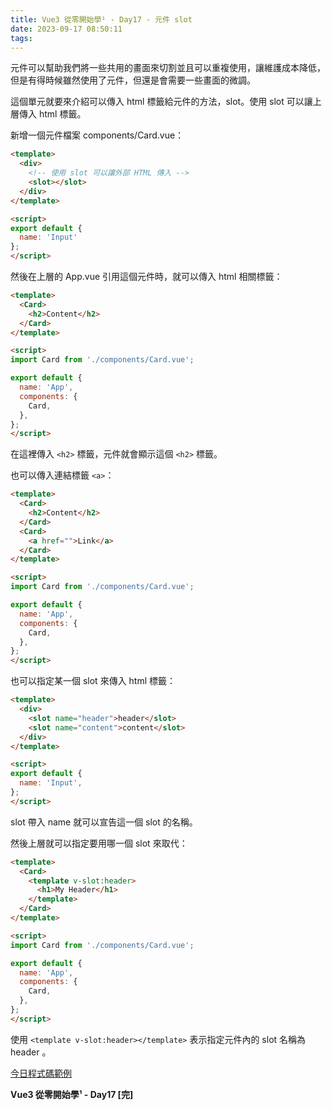 ```yaml
---
title: Vue3 從零開始學¹ - Day17 - 元件 slot
date: 2023-09-17 08:50:11
tags:
---
```

元件可以幫助我們將一些共用的畫面來切割並且可以重複使用，讓維護成本降低，但是有得時候雖然使用了元件，但還是會需要一些畫面的微調。

這個單元就要來介紹可以傳入 html 標籤給元件的方法，slot。使用 slot 可以讓上層傳入 html 標籤。

新增一個元件檔案 components/Card.vue：

```html
<template>
  <div>
    <!-- 使用 slot 可以讓外部 HTML 傳入 -->
    <slot></slot>
  </div>
</template>

<script>
export default {
  name: 'Input'
};
</script>
```

然後在上層的 App.vue 引用這個元件時，就可以傳入 html 相關標籤：

```html
<template>
  <Card>
    <h2>Content</h2>
  </Card>
</template>

<script>
import Card from './components/Card.vue';

export default {
  name: 'App',
  components: {
    Card,
  },
};
</script>
```

在這裡傳入 `<h2>` 標籤，元件就會顯示這個 `<h2>` 標籤。

也可以傳入連結標籤 `<a>`：

```html
<template>
  <Card>
    <h2>Content</h2>
  </Card>
  <Card>
    <a href="">Link</a>
  </Card>
</template>

<script>
import Card from './components/Card.vue';

export default {
  name: 'App',
  components: {
    Card,
  },
};
</script>
```

也可以指定某一個 slot 來傳入 html 標籤：

```html
<template>
  <div>
    <slot name="header">header</slot>
    <slot name="content">content</slot>
  </div>
</template>

<script>
export default {
  name: 'Input',
};
</script>
```

slot 帶入 name 就可以宣告這一個 slot 的名稱。

然後上層就可以指定要用哪一個 slot 來取代：

```html
<template>
  <Card>
    <template v-slot:header>
      <h1>My Header</h1>
    </template>
  </Card>
</template>

<script>
import Card from './components/Card.vue';

export default {
  name: 'App',
  components: {
    Card,
  },
};
</script>
```

使用 `<template v-slot:header></template>` 表示指定元件內的 slot 名稱為 header 。

[今日程式碼範例](https://stackblitz.com/edit/vue-2us8fh?file=src%2FApp.vue)

**Vue3 從零開始學¹ - Day17 [完]**